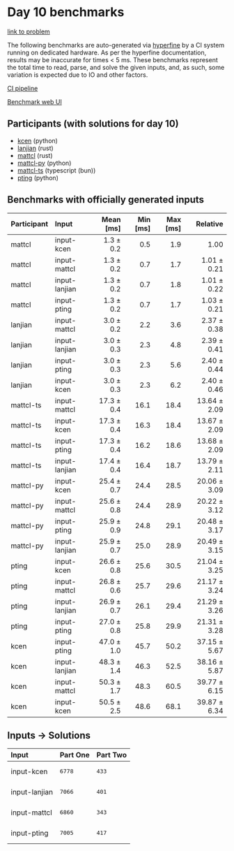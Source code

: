 # Day 10 benchmarks

[link to problem](https://adventofcode.com/2023/day/10)

The following benchmarks are auto-generated via
[hyperfine](https://github.com/sharkdp/hyperfine) by a CI system running on
dedicated hardware. As per the hyperfine documentation, results may be
inaccurate for times < 5 ms. These benchmarks represent the total time to read,
parse, and solve the given inputs, and, as such, some variation is expected due
to IO and other factors.

[CI pipeline](http://ci.papercode.net:8080/teams/main/pipelines/aoc2023)

[Benchmark web UI](https://aoc.ancalagon.black)


## Participants (with solutions for day 10)

- [kcen](https://github.com/kcen/aoc2023) (python)
- [lanjian](https://github.com/lanjian/aoc-2023) (rust)
- [mattcl](https://github.com/mattcl/aoc2023) (rust)
- [mattcl-py](https://github.com/mattcl/aoc2023-py) (python)
- [mattcl-ts](https://github.com/mattcl/aoc2023-js) (typescript (bun))
- [pting](https://github.com/pting/aoc2023) (python)


## Benchmarks with officially generated inputs

| Participant | Input | Mean [ms] | Min [ms] | Max [ms] | Relative |
|:---|:---|---:|---:|---:|---:|
| mattcl | input-kcen | 1.3 ± 0.2 | 0.5 | 1.9 | 1.00 |
| mattcl | input-mattcl | 1.3 ± 0.2 | 0.7 | 1.7 | 1.01 ± 0.21 |
| mattcl | input-lanjian | 1.3 ± 0.2 | 0.7 | 1.8 | 1.01 ± 0.22 |
| mattcl | input-pting | 1.3 ± 0.2 | 0.7 | 1.7 | 1.03 ± 0.21 |
| lanjian | input-mattcl | 3.0 ± 0.2 | 2.2 | 3.6 | 2.37 ± 0.38 |
| lanjian | input-lanjian | 3.0 ± 0.3 | 2.3 | 4.8 | 2.39 ± 0.41 |
| lanjian | input-pting | 3.0 ± 0.3 | 2.3 | 5.6 | 2.40 ± 0.44 |
| lanjian | input-kcen | 3.0 ± 0.3 | 2.3 | 6.2 | 2.40 ± 0.46 |
| mattcl-ts | input-mattcl | 17.3 ± 0.4 | 16.1 | 18.4 | 13.64 ± 2.09 |
| mattcl-ts | input-kcen | 17.3 ± 0.4 | 16.3 | 18.4 | 13.67 ± 2.09 |
| mattcl-ts | input-pting | 17.3 ± 0.4 | 16.2 | 18.6 | 13.68 ± 2.09 |
| mattcl-ts | input-lanjian | 17.4 ± 0.4 | 16.4 | 18.7 | 13.79 ± 2.11 |
| mattcl-py | input-kcen | 25.4 ± 0.7 | 24.4 | 28.5 | 20.06 ± 3.09 |
| mattcl-py | input-mattcl | 25.6 ± 0.8 | 24.4 | 28.9 | 20.22 ± 3.12 |
| mattcl-py | input-pting | 25.9 ± 0.9 | 24.8 | 29.1 | 20.48 ± 3.17 |
| mattcl-py | input-lanjian | 25.9 ± 0.7 | 25.0 | 28.9 | 20.49 ± 3.15 |
| pting | input-kcen | 26.6 ± 0.8 | 25.6 | 30.5 | 21.04 ± 3.25 |
| pting | input-mattcl | 26.8 ± 0.6 | 25.7 | 29.6 | 21.17 ± 3.24 |
| pting | input-lanjian | 26.9 ± 0.7 | 26.1 | 29.4 | 21.29 ± 3.26 |
| pting | input-pting | 27.0 ± 0.8 | 25.8 | 29.9 | 21.31 ± 3.28 |
| kcen | input-pting | 47.0 ± 1.0 | 45.7 | 50.2 | 37.15 ± 5.67 |
| kcen | input-lanjian | 48.3 ± 1.4 | 46.3 | 52.5 | 38.16 ± 5.87 |
| kcen | input-mattcl | 50.3 ± 1.7 | 48.3 | 60.5 | 39.77 ± 6.15 |
| kcen | input-kcen | 50.5 ± 2.5 | 48.6 | 68.1 | 39.87 ± 6.34 |


## Inputs -> Solutions

| Input | Part One | Part Two |
|:---|:---|:---|
|input-kcen|<pre>6778</pre>|<pre>433</pre>|
|input-lanjian|<pre>7066</pre>|<pre>401</pre>|
|input-mattcl|<pre>6860</pre>|<pre>343</pre>|
|input-pting|<pre>7005</pre>|<pre>417</pre>|